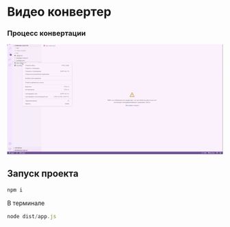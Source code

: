 # Видео конвертер

### Процесс конвертации
![gif](https://github.com/a1one1/Video-Converter/blob/main/video-converter.gif)

## Запуск проекта

```javascript
npm i
```

В терминале 
```javascript
node dist/app.js
```
